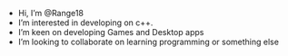 - Hi, I’m @Range18
- I’m interested in developing on c++.
- I’m keen on developing Games and Desktop apps
- I’m looking to collaborate on learning programming or something else


<!---
Range18/Range18 is a ✨ special ✨ repository because its `README.md` (this file) appears on your GitHub profile.
You can click the Preview link to take a look at your changes.
--->
